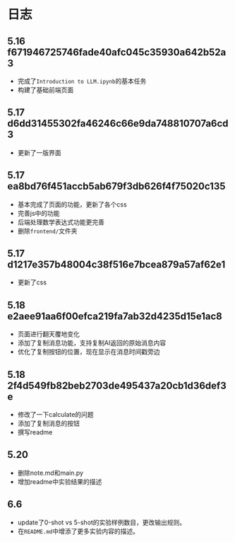 # 日志

## 5.16 f671946725746fade40afc045c35930a642b52a3
- 完成了`Introduction to LLM.ipynb`的基本任务
- 构建了基础前端页面

## 5.17 d6dd31455302fa46246c66e9da748810707a6cd3
- 更新了一版界面

## 5.17 ea8bd76f451accb5ab679f3db626f4f75020c135
- 基本完成了页面的功能，更新了各个css
- 完善js中的功能
- 后端处理数学表达式功能更完善
- 删除`frontend/`文件夹

## 5.17 d1217e357b48004c38f516e7bcea879a57af62e1
- 更新了css

## 5.18 e2aee91aa6f00efca219fa7ab32d4235d15e1ac8
- 页面进行翻天覆地变化
- 添加了复制消息功能，支持复制AI返回的原始消息内容
- 优化了复制按钮的位置，现在显示在消息时间戳旁边

## 5.18 2f4d549fb82beb2703de495437a20cb1d36def3e
- 修改了一下calculate的问题
- 添加了复制消息的按钮
- 撰写readme

## 5.20
- 删除note.md和main.py
- 增加readme中实验结果的描述

## 6.6
- update了0-shot vs 5-shot的实验样例数目，更改输出规则。
- 在`README.md`中增添了更多实验内容的描述。